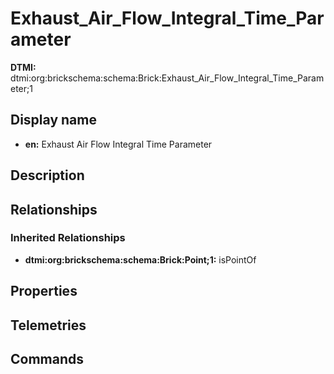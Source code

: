 # Exhaust_Air_Flow_Integral_Time_Parameter
**DTMI:** dtmi:org:brickschema:schema:Brick:Exhaust_Air_Flow_Integral_Time_Parameter;1
## Display name
- **en:** Exhaust Air Flow Integral Time Parameter
## Description
## Relationships
### Inherited Relationships
* **dtmi:org:brickschema:schema:Brick:Point;1:** isPointOf
## Properties
## Telemetries
## Commands
